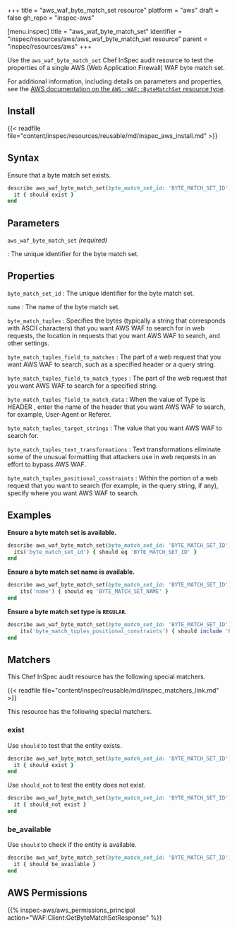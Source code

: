 +++
title = "aws_waf_byte_match_set resource"
platform = "aws"
draft = false
gh_repo = "inspec-aws"

[menu.inspec]
title = "aws_waf_byte_match_set"
identifier = "inspec/resources/aws/aws_waf_byte_match_set resource"
parent = "inspec/resources/aws"
+++

Use the `aws_waf_byte_match_set` Chef InSpec audit resource to test the properties of a single AWS (Web Application Firewall) WAF byte match set.

For additional information, including details on parameters and properties, see the [AWS documentation on the `AWS::WAF::ByteMatchSet` resource type](https://docs.aws.amazon.com/AWSCloudFormation/latest/UserGuide/aws-resource-waf-bytematchset.html).

## Install

{{< readfile file="content/inspec/resources/reusable/md/inspec_aws_install.md" >}}

## Syntax

Ensure that a byte match set exists.

```ruby
describe aws_waf_byte_match_set(byte_match_set_id: 'BYTE_MATCH_SET_ID') do
  it { should exist }
end
```

## Parameters

`aws_waf_byte_match_set` _(required)_

: The unique identifier for the byte match set.

## Properties

`byte_match_set_id`
: The unique identifier for the byte match set.

`name`
: The name of the byte match set.

`byte_match_tuples`
: Specifies the bytes (typically a string that corresponds with ASCII characters) that you want AWS WAF to search for in web requests, the location in requests that you want AWS WAF to search, and other settings.

`byte_match_tuples_field_to_matches`
: The part of a web request that you want AWS WAF to search, such as a specified header or a query string.

`byte_match_tuples_field_to_match_types`
: The part of the web request that you want AWS WAF to search for a specified string.

`byte_match_tuples_field_to_match_data`
: When the value of Type is HEADER , enter the name of the header that you want AWS WAF to search, for example, User-Agent or Referer.

`byte_match_tuples_target_strings`
: The value that you want AWS WAF to search for.

`byte_match_tuples_text_transformations`
: Text transformations eliminate some of the unusual formatting that attackers use in web requests in an effort to bypass AWS WAF.

`byte_match_tuples_positional_constraints`
: Within the portion of a web request that you want to search (for example, in the query string, if any), specify where you want AWS WAF to search.

## Examples

**Ensure a byte match set is available.**

```ruby
describe aws_waf_byte_match_set(byte_match_set_id: 'BYTE_MATCH_SET_ID') do
  its('byte_match_set_id') { should eq 'BYTE_MATCH_SET_ID' }
end
```

**Ensure a byte match set name is available.**

```ruby
describe aws_waf_byte_match_set(byte_match_set_id: 'BYTE_MATCH_SET_ID') do
    its('name') { should eq 'BYTE_MATCH_SET_NAME' }
end
```

**Ensure a byte match set type is `REGULAR`.**

```ruby
describe aws_waf_byte_match_set(byte_match_set_id: 'BYTE_MATCH_SET_ID') do
    its('byte_match_tuples_positional_constraints') { should include 'REGULAR' }
end
```

## Matchers

This Chef InSpec audit resource has the following special matchers.

{{< readfile file="content/inspec/reusable/md/inspec_matchers_link.md" >}}

This resource has the following special matchers.

### exist

Use `should` to test that the entity exists.

```ruby
describe aws_waf_byte_match_set(byte_match_set_id: 'BYTE_MATCH_SET_ID') do
  it { should exist }
end
```

Use `should_not` to test the entity does not exist.

```ruby
describe aws_waf_byte_match_set(byte_match_set_id: 'BYTE_MATCH_SET_ID') do
  it { should_not exist }
end
```

### be_available

Use `should` to check if the entity is available.

```ruby
describe aws_waf_byte_match_set(byte_match_set_id: 'BYTE_MATCH_SET_ID') do
  it { should be_available }
end
```

## AWS Permissions

{{% inspec-aws/aws_permissions_principal action="WAF:Client:GetByteMatchSetResponse" %}}

